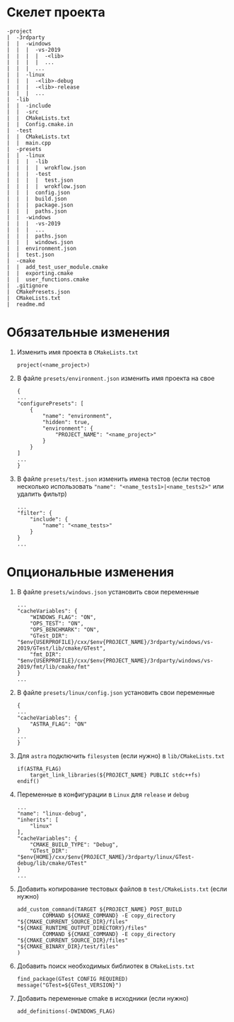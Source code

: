 # **Скелет проекта**
~~~
-project
|  -3rdparty
|  |  -windows
|  |  |  -vs-2019
|  |  |  |  -<lib>
|  |  |  |  ...
|  |  |  ...
|  |  -linux
|  |  |  -<lib>-debug
|  |  |  -<lib>-release
|  |  |  ...
|  -lib
|  |  -include
|  |  -src
|  |  CMakeLists.txt
|  |  Config.cmake.in
|  -test
|  |  CMakeLists.txt
|  |  main.cpp
|  -presets
|  |  -linux
|  |  |  -lib
|  |  |  |  wrokflow.json
|  |  |  -test
|  |  |  |  test.json
|  |  |  |  wrokflow.json
|  |  |  config.json
|  |  |  build.json
|  |  |  package.json
|  |  |  paths.json
|  |  -windows
|  |  |  -vs-2019
|  |  |  ...
|  |  |  paths.json
|  |  |  windows.json
|  |  environment.json
|  |  test.json
|  -cmake
|  |  add_test_user_module.cmake
|  |  exporting.cmake
|  |  user_functions.cmake
|  .gitignore
|  CMakePresets.json
|  CMakeLists.txt
|  readme.md
~~~
# **Обязательные изменения**
1. Изменить имя проекта в `CMakeLists.txt`
    ~~~
    project(<name_project>)
    ~~~
1. В файле `presets/environment.json` изменить имя проекта на свое
    ~~~
    {
    ...
    "configurePresets": [
        {
            "name": "environment",
            "hidden": true,
            "environment": {
                "PROJECT_NAME": "<name_project>"
            }
        }
    ]
    ...
    }
    ~~~
 2. В файле `presets/test.json` изменить имена тестов (если тестов несколько использовать `"name": "<name_tests1>|<name_tests2>"` или удалить фильтр)
    ~~~
    ...
    "filter": {
        "include": {
            "name": "<name_tests>"
        }
    }
    ...
    ~~~
# **Опциональные изменения**
1. В файле `presets/windows.json` установить свои переменные
    ~~~
    ...
    "cacheVariables": {
        "WINDOWS_FLAG": "ON",
        "OPS_TEST": "ON",
        "OPS_BENCHMARK": "ON",
        "GTest_DIR": "$env{USERPROFILE}/cxx/$env{PROJECT_NAME}/3rdparty/windows/vs-2019/GTest/lib/cmake/GTest",
        "fmt_DIR": "$env{USERPROFILE}/cxx/$env{PROJECT_NAME}/3rdparty/windows/vs-2019/fmt/lib/cmake/fmt"
    }
    ...
    ~~~
2. В файле `presets/linux/config.json` установить свои переменные
    ~~~
    {
    ...
    "cacheVariables": {
        "ASTRA_FLAG": "ON"
    }
    ...
    }
    ~~~
3. Для `astra` подключить `filesystem` (если нужно) в `lib/CMakeLists.txt`
    ~~~
    if(ASTRA_FLAG)
        target_link_libraries(${PROJECT_NAME} PUBLIC stdc++fs)
    endif()
    ~~~
1. Переменные в конфигурации в `Linux` для `release` и `debug` 
    ~~~
    ...
    "name": "linux-debug",
    "inherits": [
        "linux"
    ],
    "cacheVariables": {
        "CMAKE_BUILD_TYPE": "Debug",
        "GTest_DIR": "$env{HOME}/cxx/$env{PROJECT_NAME}/3rdparty/linux/GTest-debug/lib/cmake/GTest"
    }
    ...
    ~~~
2. Добавить копирование тестовых файлов в `test/CMakeLists.txt` (если нужно)
    ~~~
    add_custom_command(TARGET ${PROJECT_NAME} POST_BUILD
            COMMAND ${CMAKE_COMMAND} -E copy_directory "${CMAKE_CURRENT_SOURCE_DIR}/files" "${CMAKE_RUNTIME_OUTPUT_DIRECTORY}/files"
            COMMAND ${CMAKE_COMMAND} -E copy_directory "${CMAKE_CURRENT_SOURCE_DIR}/files" "${CMAKE_BINARY_DIR}/test/files"
    )
    ~~~
3. Добавить поиск необходимых библиотек в `CMakeLists.txt`
    ~~~
    find_package(GTest CONFIG REQUIRED)
    message("GTest=${GTest_VERSION}")
    ~~~
4. Добавить переменные cmake в исходники (если нужно)
    ~~~
    add_definitions(-DWINDOWS_FLAG)
    ~~~